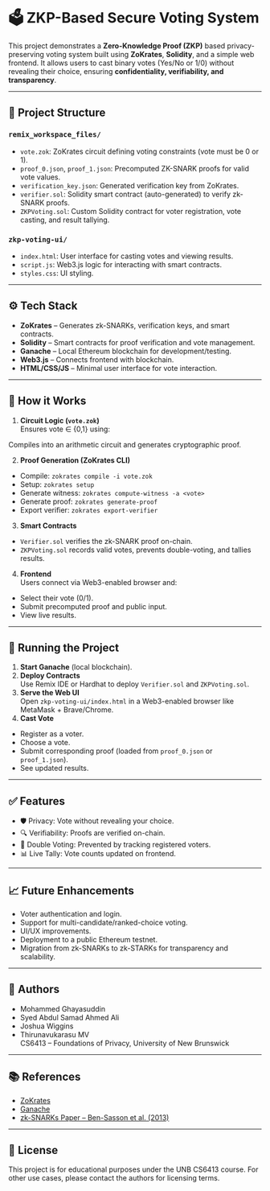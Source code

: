 # 🗳️ ZKP-Based Secure Voting System

This project demonstrates a **Zero-Knowledge Proof (ZKP)** based privacy-preserving voting system built using **ZoKrates**, **Solidity**, and a simple web frontend. It allows users to cast binary votes (Yes/No or 1/0) without revealing their choice, ensuring **confidentiality, verifiability, and transparency**.

---

## 📂 Project Structure

### `remix_workspace_files/`
- `vote.zok`: ZoKrates circuit defining voting constraints (vote must be 0 or 1).
- `proof_0.json`, `proof_1.json`: Precomputed ZK-SNARK proofs for valid vote values.
- `verification_key.json`: Generated verification key from ZoKrates.
- `verifier.sol`: Solidity smart contract (auto-generated) to verify zk-SNARK proofs.
- `ZKPVoting.sol`: Custom Solidity contract for voter registration, vote casting, and result tallying.

### `zkp-voting-ui/`
- `index.html`: User interface for casting votes and viewing results.
- `script.js`: Web3.js logic for interacting with smart contracts.
- `styles.css`: UI styling.

---

## ⚙️ Tech Stack

- **ZoKrates** – Generates zk-SNARKs, verification keys, and smart contracts.
- **Solidity** – Smart contracts for proof verification and vote management.
- **Ganache** – Local Ethereum blockchain for development/testing.
- **Web3.js** – Connects frontend with blockchain.
- **HTML/CSS/JS** – Minimal user interface for vote interaction.

---

## 🔐 How it Works

1. **Circuit Logic (`vote.zok`)**  
   Ensures vote ∈ {0,1} using:  

Compiles into an arithmetic circuit and generates cryptographic proof.

2. **Proof Generation (ZoKrates CLI)**  
- Compile: `zokrates compile -i vote.zok`
- Setup: `zokrates setup`
- Generate witness: `zokrates compute-witness -a <vote>`
- Generate proof: `zokrates generate-proof`
- Export verifier: `zokrates export-verifier`

3. **Smart Contracts**  
- `Verifier.sol` verifies the zk-SNARK proof on-chain.
- `ZKPVoting.sol` records valid votes, prevents double-voting, and tallies results.

4. **Frontend**  
Users connect via Web3-enabled browser and:
- Select their vote (0/1).
- Submit precomputed proof and public input.
- View live results.

---

## 🚀 Running the Project

1. **Start Ganache** (local blockchain).
2. **Deploy Contracts**  
Use Remix IDE or Hardhat to deploy `Verifier.sol` and `ZKPVoting.sol`.
3. **Serve the Web UI**  
Open `zkp-voting-ui/index.html` in a Web3-enabled browser like MetaMask + Brave/Chrome.
4. **Cast Vote**  
- Register as a voter.
- Choose a vote.
- Submit corresponding proof (loaded from `proof_0.json` or `proof_1.json`).
- See updated results.

---

## ✅ Features

- 🛡️ Privacy: Vote without revealing your choice.
- 🔍 Verifiability: Proofs are verified on-chain.
- 🚫 Double Voting: Prevented by tracking registered voters.
- 📊 Live Tally: Vote counts updated on frontend.

---

## 📈 Future Enhancements

- Voter authentication and login.
- Support for multi-candidate/ranked-choice voting.
- UI/UX improvements.
- Deployment to a public Ethereum testnet.
- Migration from zk-SNARKs to zk-STARKs for transparency and scalability.

---

## 🧠 Authors

- Mohammed Ghayasuddin  
- Syed Abdul Samad Ahmed Ali  
- Joshua Wiggins  
- Thirunavukarasu MV  
CS6413 – Foundations of Privacy, University of New Brunswick

---

## 📚 References

- [ZoKrates](https://zokrates.github.io/)
- [Ganache](https://trufflesuite.com/ganache/)
- [zk-SNARKs Paper – Ben-Sasson et al. (2013)](https://doi.org/10.1007/978-3-642-38348-9_12)

---

## 📄 License

This project is for educational purposes under the UNB CS6413 course. For other use cases, please contact the authors for licensing terms.

